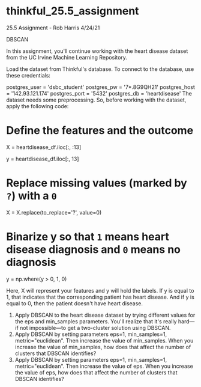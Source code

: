 # thinkful_25.5_assignment

25.5 Assignment - Rob Harris 4/24/21

DBSCAN

In this assignment, you'll continue working with the heart disease dataset from the UC Irvine Machine Learning Repository.

Load the dataset from Thinkful's database. To connect to the database, use these credentials:

postgres_user = 'dsbc_student'
postgres_pw = '7*.8G9QH21'
postgres_host = '142.93.121.174'
postgres_port = '5432'
postgres_db = 'heartdisease'
The dataset needs some preprocessing. So, before working with the dataset, apply the following code:

# Define the features and the outcome
X = heartdisease_df.iloc[:, :13]

y = heartdisease_df.iloc[:, 13]

# Replace missing values (marked by `?`) with a `0`
X = X.replace(to_replace='?', value=0)

# Binarize y so that `1` means heart disease diagnosis and `0` means no diagnosis
y = np.where(y > 0, 1, 0)

Here, X will represent your features and y will hold the labels. If y is equal to 1, that indicates that the corresponding patient has heart disease. And if y is equal to 0, then the patient doesn't have heart disease.

1. Apply DBSCAN to the heart disease dataset by trying different values for the eps and min_samples parameters. You'll realize that it's really hard—if not impossible—to get a two-cluster solution using DBSCAN.
2. Apply DBSCAN by setting parameters eps=1, min_samples=1, metric="euclidean". Then increase the value of min_samples. When you increase the value of min_samples, how does that affect the number of clusters that DBSCAN identifies?
3. Apply DBSCAN by setting parameters eps=1, min_samples=1, metric="euclidean". Then increase the value of eps. When you increase the value of eps, how does that affect the number of clusters that DBSCAN identifies?
